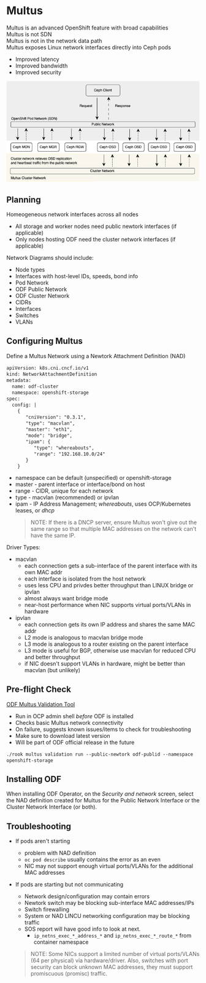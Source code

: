 # Multus

Multus is an advanced OpenShift feature with broad capabilities  
Multus is not SDN  
Multus is not in the network data path  
Multus exposes Linux network interfaces directly into Ceph pods  

* Improved latency  
* Improved bandwidth  
* Improved security  

![Multus Cluster and Public Network](../images/multus1.png)

## Planning

Homeogeneous network interfaces across all nodes  

* All storage and worker nodes need public newtork interfaces (if applicable)  
* Only nodes hosting ODF need the cluster network interfaces (if applicable)  

Network Diagrams should include:  

* Node types  
* Interfaces with host-level IDs, speeds, bond info  
* Pod Network  
* ODF Public Network  
* ODF Cluster Network  
* CIDRs  
* Interfaces  
* Switches  
* VLANs  



## Configuring Multus

Define a Multus Network using a Newtork Attachment Definition (NAD)

```hl_lines="4 11 15"
apiVersion: k8s.cni.cncf.io/v1
kind: NetworkAttachmentDefinition
metadata:
  name: odf-cluster    
  namespace: openshift-storage
spec:
  config: |
    {
       "cniVersion": "0.3.1",  
       "type": "macvlan",
       "master": "eth1",   
       "mode": "bridge",
       "ipam": {
          "type": "whereabouts",
          "range": "192.168.10.0/24"   
       }
    }
```

* namespace can be default (unspecified) or openshift-storage
* master - parent interface or interface/bond on host
* range - CIDR, unique for each network
* type - macvlan (recommended) or ipvlan
* ipam - IP Address Management; *whereabouts*, uses OCP/Kubernetes leases, or *dhcp*
  > NOTE: If there is a DNCP server, ensure Multus won't give out the same range so that multiple MAC addresses on the network can't have the same IP.


Driver Types:  

  * macvlan  
      * each connection gets a sub-interface of the parent interface with its own MAC addr  
      * each interface is isolated from the host network  
      * uses less CPU and privdes better throughput than LINUX bridge or ipvlan  
      * almost always want bridge mode  
      * near-host performance when NIC supports virtual ports/VLANs in hardware  
  * ipvlan  
      * each connection gets its own IP address and shares the same MAC addr  
      * L2 mode is analogous to macvlan bridge mode  
      * L3 mode is analogous to a router existing on the parent interface  
      * L3 mode is useful for BGP, otherwise use macvlan for reduced CPU and better throughput  
      * if NIC doesn't support VLANs in hardware, might be better than macvlan (but unlikely)  


## Pre-flight Check

[ODF Multus Validation Tool](https://access.redhat.com/articles/7014721)

  * Run in OCP admin shell *before* ODF is installed
  * Checks basic Multus network connectivity
  * On failure, suggests known issues/items to check for troubleshooting
  * Make sure to download latest version
  * Will be part of ODF official release in the future

  ```
  ./rook multus validation run --public-newtork odf-publid --namespace openshift-storage
  ```

## Installing ODF

  When installing ODF Operator, on the *Security and network* screen, select the NAD definition created for Multus for the Public Network Interface or the Cluster Network Interface (or both).

## Troubleshooting

  * If pods aren't starting
    * problem with NAD definition
    * `oc pod describe` usually contains the error as an even
    * NIC may not support enough virtual ports/VLANs for the additional MAC addresses
  * If pods are starting but not communicating
      * Network design/configuration may contain errors
      * Newtork switch may be blocking sub-interface MAC addresses/IPs
      * Switch firewalling
      * System or NAD LINCU networking configuration may be blocking traffic
      * SOS report will have good info to look at next.
          * `ip_netns_exec_*_address_*` and `ip_netns_exec_*_route_*` from container namespace
    
    > NOTE: Some NICs support a limited number of virtual ports/VLANs (64 per physical) via hardware/driver.  Also, switches with port security can block unknown MAC addresses, they must support promiscuous (promisc) traffic.


